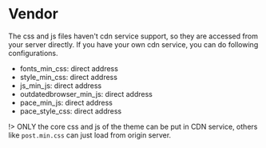 # Vendor
The css and js files haven't cdn service support, so they are accessed from your server directly. If you have your own cdn service, you can do following configurations.
- fonts_min_css: direct address
- style_min_css: direct address
- js_min_js: direct address
- outdatedbrowser_min_js: direct address
- pace_min_js: direct address
- pace_style_css: direct address

!> ONLY the core css and js of the theme can be put in CDN service, others like `post.min.css` can just load from origin server.

